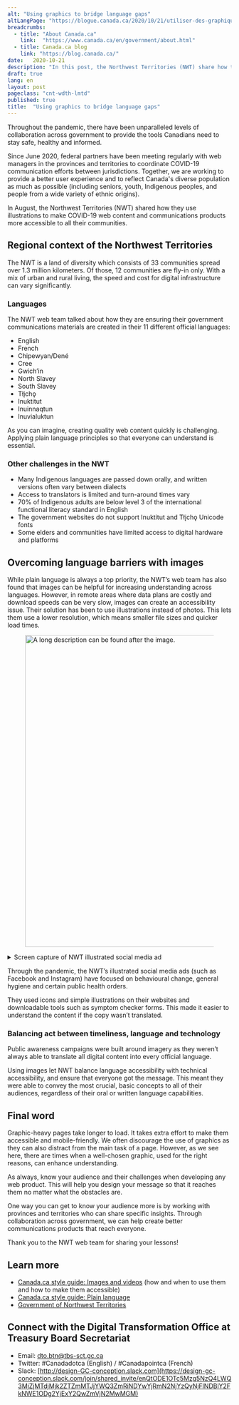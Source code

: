 ```yaml
---
alt: "Using graphics to bridge language gaps"
altLangPage: "https://blogue.canada.ca/2020/10/21/utiliser-des-graphiques.html"
breadcrumbs:
  - title: "About Canada.ca"
    link:  "https://www.canada.ca/en/government/about.html"
  - title: Canada.ca blog
    link: "https://blog.canada.ca/"
date:   2020-10-21
description: "In this post, the Northwest Territories (NWT) share how they use illustrations to make COVID-19 web content and communications products more accessible to all their communities."
draft: true
lang: en
layout: post
pageclass: "cnt-wdth-lmtd"
published: true
title:  "Using graphics to bridge language gaps"
---
```

Throughout the pandemic, there have been unparalleled levels of collaboration across government to provide the tools Canadians need to stay safe, healthy and informed.

Since June 2020, federal partners have been meeting regularly with web managers in the provinces and territories to coordinate COVID-19 communication efforts between jurisdictions. Together, we are working to provide a better user experience and to reflect Canada's diverse population as much as possible (including seniors, youth, Indigenous peoples, and people from a wide variety of ethnic origins).

In August, the Northwest Territories (NWT) shared how they use illustrations to make COVID-19 web content and communications products more accessible to all their communities.

## Regional context of the Northwest Territories

The NWT is a land of diversity which consists of 33 communities spread over 1.3 million kilometers. Of those, 12 communities are fly-in only. With a mix of urban and rural living, the speed and cost for digital infrastructure can vary significantly.

### Languages

The NWT web team talked about how they are ensuring their government communications materials are created in their 11 different official languages:

* English
* French
* Chipewyan/Dené
* Cree
* Gwich’in
* North Slavey
* South Slavey
* Tłįchǫ
* Inuktitut
* Inuinnaqtun
* Inuvialuktun

As you can imagine, creating quality web content quickly is challenging. Applying plain language principles so that everyone can understand is essential.

### Other challenges in the NWT
* Many Indigenous languages are passed down orally, and written versions often vary between dialects
* Access to translators is limited and turn-around times vary
* 70% of Indigenous adults are below level 3 of the international functional literacy standard in English
* The government websites do not support Inuktitut and Tłįchǫ Unicode fonts
* Some elders and communities have limited access to digital hardware and platforms

## Overcoming language barriers with images

While plain language is always a top priority, the NWT’s web team has also found that images can be helpful for increasing understanding across languages. However, in remote areas where data plans are costly and download speeds can be very slow, images can create an accessibility issue. Their solution has been to use illustrations instead of photos. This lets them use a lower resolution, which means smaller file sizes and quicker load times.

<figure>
<img class="img-responsive border" alt="A long description can be found after the image."
src="/images/NWT-image.png" width="700">
</figure>
<details>
<summary>Screen capture of NWT illustrated social media ad</summary>
<p>Screen capture of an informational video on COVID-19 prevention measures produced by the NWT using a low-bandwidth illustration style.</p>
</details>

Through the pandemic, the NWT’s illustrated social media ads (such as Facebook and Instagram) have focused on behavioural change, general hygiene and certain public health orders.

They used icons and simple illustrations on their websites and downloadable tools such as symptom checker forms. This made it easier to understand the content if the copy wasn’t translated.

### Balancing act between timeliness, language and technology

Public awareness campaigns were built around imagery as they weren’t always able to translate all digital content into every official language.

Using images let NWT balance language accessibility with technical accessibility, and ensure that everyone got the message. This meant they were able to convey the most crucial, basic concepts to all of their audiences, regardless of their oral or written language capabilities.

## Final word

Graphic-heavy pages take longer to load. It takes extra effort to make them accessible and mobile-friendly. We often discourage the use of graphics as they can also distract from the main task of a page. However, as we see here, there are times when a well-chosen graphic, used for the right reasons, can enhance understanding.

As always, know your audience and their challenges when developing any web product. This will help you design your message so that it reaches them no matter what the obstacles are.

One way you can get to know your audience more is by working with provinces and territories who can share specific insights. Through collaboration across government, we can help create better communications products that reach everyone.

Thank you to the NWT web team for sharing your lessons!

## Learn more

* [Canada.ca style guide: Images and videos](https://www.canada.ca/en/treasury-board-secretariat/services/government-communications/canada-content-style-guide.html#toc10) (how and when to use them and how to make them accessible)
* [Canada.ca style guide: Plain language](https://www.canada.ca/en/treasury-board-secretariat/services/government-communications/canada-content-style-guide.html#toc6)
* [Government of Northwest Territories](https://www.gov.nt.ca/)

## Connect with the Digital Transformation Office at Treasury Board Secretariat

* Email: [dto.btn@tbs-sct.gc.ca](mailto:dto.btn@tbs-sct.gc.ca)
* Twitter: #Canadadotca (English) / #Canadapointca (French)
* Slack: [http://design-GC-conception.slack.com](https://design-gc-conception.slack.com/join/shared_invite/enQtODE1OTc5Mzg5NzQ4LWQ3MjZjMTdjMjk2ZTZmMTJjYWQ3ZmRiNDYwYjRmN2NjYzQyNjFlNDBlY2FkNWE1ODg2YjExY2QwZmVjN2MwMGM)
